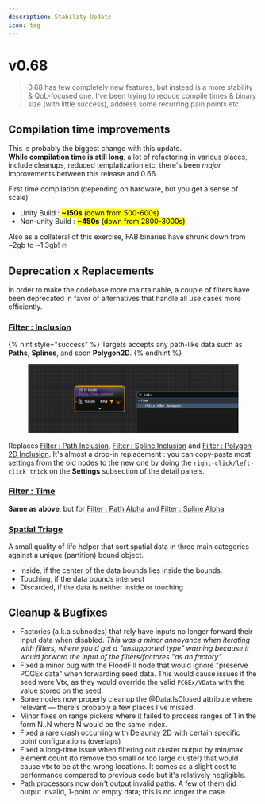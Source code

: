 ```yaml
---
description: Stability Update
icon: tag
---
```


# v0.68

> 0.68 has few completely new features, but instead is a more stability & QoL-focused one. I've been trying to reduce compile times & binary size (with little success), address some recurring pain points etc.

## Compilation time improvements

This is probably the biggest change with this update. \
**While compilation time is still long**, a lot of refactoring in various places, include cleanups, reduced templatization etc, there's been _major_ improvements between this release and 0.66.

First time compilation (depending on hardware, but you get a sense of scale)

* Unity Build : <mark style="color:$success;">**\~150s**</mark> <mark style="color:$info;">(down from 500-600s)</mark>
* Non-unity Build : <mark style="color:$success;">**\~450s**</mark> <mark style="color:$info;">(down from 2800-3000s)</mark>

Also as a collateral of this exercise, FAB binaries have shrunk down from \~2gb to \~1.3gb! 🔥

## Deprecation x Replacements

In order to make the codebase more maintainable, a couple of filters have been deprecated in favor of alternatives that handle all use cases more efficiently.

### [Filter : Inclusion](../../node-library/filters/filters-points/spatial/inclusion.md)

{% hint style="success" %}
Targets accepts any path-like data such as **Paths**, **Splines**, and soon **Polygon2D**.
{% endhint %}

<figure><img src="../../.gitbook/assets/image (70).png" alt=""><figcaption></figcaption></figure>

Replaces [Filter : Path Inclusion](../../node-library/filters/filters-points/spatial/path-inclusion.md), [Filter : Spline Inclusion](../../node-library/filters/filters-points/spatial/spline-inclusion.md) and [Filter : Polygon 2D Inclusion](../../node-library/filters/filters-points/spatial/polygon-2d-inclusion.md). It's almost a drop-in replacement : you can copy-paste most settings from the old nodes to the new one by doing the `right-click/left-click trick` on the **Settings** subsection of the detail panels.

### [Filter : Time](../../node-library/filters/filters-points/spatial/time.md)

**Same as above**, but for [Filter : Path Alpha](../../node-library/filters/filters-points/spatial/path-alpha.md) and [Filter : Spline Alpha](../../node-library/filters/filters-points/spatial/spline-alpha.md)

### [Spatial Triage](../../node-library/quality-of-life/spatial-triage.md)

A small quality of life helper that sort spatial data in three main categories against a unique (partition) bound object.

* Inside, if the center of the data bounds lies inside the bounds.
* Touching, if the data bounds intersect
* Discarded, if the data is neither inside or touching

## Cleanup & Bugfixes

* Factories (a.k.a subnodes) that rely have inputs  no longer forward their input data when disabled. _This was a minor annoyance when iterating with filters, where you'd get a "unsupported type" warning because it would forward the input of the filters/factores "as an factory"._
* Fixed a minor bug with the FloodFill node that would ignore "preserve PCGEx data" when forwarding seed data. This would cause issues if the seed were Vtx, as they would override the valid `PCGEx/VData` with the value stored on the seed.
* Some nodes now properly cleanup the @Data.IsClosed attribute where relevant — there's probably a few places I've missed.
* Minor fixes on range pickers where it failed to process ranges of 1 in the form N..N where N would be the same index.
* Fixed a rare crash occurring with Delaunay 2D with certain specific point configurations (overlaps)
* Fixed a long-time issue when filtering out cluster output by min/max element count (to remove too small or too large cluster) that would cause vtx to be at the wrong locations. It comes as a slight cost to performance compared to previous code but it's relatively negligible.
* Path processors now don't output invalid paths.  A few of them did output invalid, 1-point or empty data; this is no longer the case.

